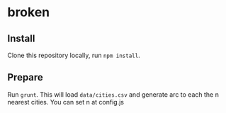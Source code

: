 broken
======


## Install

Clone this repository locally, run `npm install`.

## Prepare

Run `grunt`. This will load `data/cities.csv` and generate arc to each the n nearest cities. You can set n at config.js
